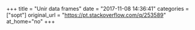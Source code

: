 +++
title = "Unir data frames"
date = "2017-11-08 14:36:41"
categories = ["sopt"]
original_url = "https://pt.stackoverflow.com/q/253589"
at_home="no"
+++

